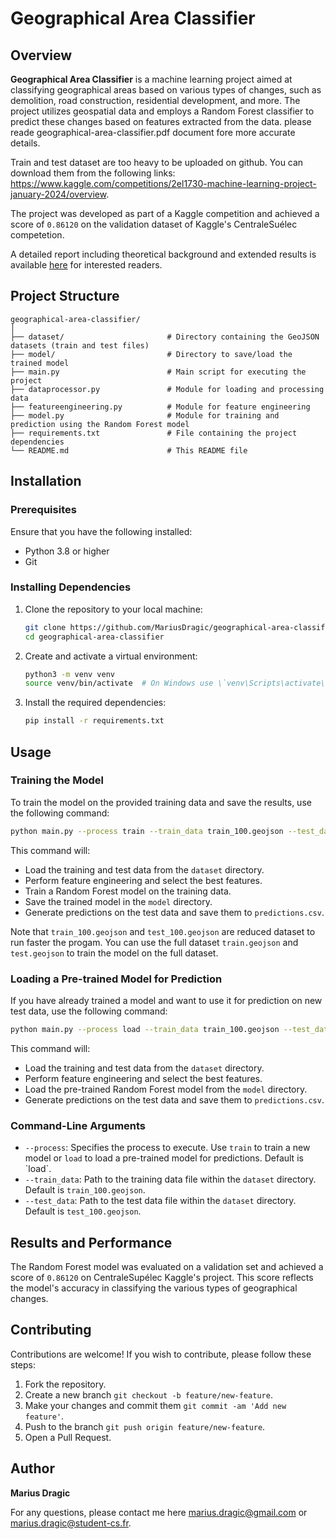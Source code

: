 # Geographical Area Classifier

## Overview

**Geographical Area Classifier** is a machine learning project aimed at classifying geographical areas based on various types of changes, such as demolition, road construction, residential development, and more. The project utilizes geospatial data and employs a Random Forest classifier to predict these changes based on features extracted from the data. please reade geographical-area-classifier.pdf document fore more accurate details.

Train and test dataset are too heavy to be uploaded on github. You can download them from the following links: https://www.kaggle.com/competitions/2el1730-machine-learning-project-january-2024/overview. 

The project was developed as part of a Kaggle competition and achieved a score of `0.86120` on the validation dataset of Kaggle's CentraleSuélec competetion.

A detailed report including theoretical background and extended results is available [here](https://github.com/MariusDragic/Net4Geo/blob/main/Net4Geo-report.pdf) for interested readers.

## Project Structure

```plaintext
geographical-area-classifier/
│
├── dataset/                       # Directory containing the GeoJSON datasets (train and test files)
├── model/                         # Directory to save/load the trained model
├── main.py                        # Main script for executing the project
├── dataprocessor.py               # Module for loading and processing data
├── featureengineering.py          # Module for feature engineering
├── model.py                       # Module for training and prediction using the Random Forest model
├── requirements.txt               # File containing the project dependencies
└── README.md                      # This README file
```

## Installation

### Prerequisites

Ensure that you have the following installed:

- Python 3.8 or higher
- Git

### Installing Dependencies

1. Clone the repository to your local machine:

    ```bash
    git clone https://github.com/MariusDragic/geographical-area-classifier.git
    cd geographical-area-classifier
    ```

2. Create and activate a virtual environment:

    ```bash
    python3 -m venv venv
    source venv/bin/activate  # On Windows use \`venv\Scripts\activate\`
    ```

3. Install the required dependencies:

    ```bash
    pip install -r requirements.txt
    ```

## Usage

### Training the Model

To train the model on the provided training data and save the results, use the following command:

```bash
python main.py --process train --train_data train_100.geojson --test_data test_100.geojson
```

This command will:
- Load the training and test data from the `dataset` directory.
- Perform feature engineering and select the best features.
- Train a Random Forest model on the training data.
- Save the trained model in the `model` directory.
- Generate predictions on the test data and save them to `predictions.csv`.

Note that `train_100.geojson` and `test_100.geojson` are reduced dataset to run faster the progam. You can use the full dataset `train.geojson` and `test.geojson` to train the model on the full dataset.
### Loading a Pre-trained Model for Prediction

If you have already trained a model and want to use it for prediction on new test data, use the following command:

```bash
python main.py --process load --train_data train_100.geojson --test_data test_100.geojson
```

This command will:
- Load the training and test data from the `dataset` directory.
- Perform feature engineering and select the best features.
- Load the pre-trained Random Forest model from the `model` directory.
- Generate predictions on the test data and save them to `predictions.csv`.

### Command-Line Arguments

- `--process`: Specifies the process to execute. Use `train` to train a new model or `load` to load a pre-trained model for predictions. Default is \`load\`.
- `--train_data`: Path to the training data file within the `dataset` directory. Default is `train_100.geojson`.
- `--test_data`: Path to the test data file within the `dataset` directory. Default is `test_100.geojson`.

## Results and Performance

The Random Forest model was evaluated on a validation set and achieved a score of `0.86120` on CentraleSupélec Kaggle's project. This score reflects the model's accuracy in classifying the various types of geographical changes.

## Contributing

Contributions are welcome! If you wish to contribute, please follow these steps:

1. Fork the repository.
2. Create a new branch `git checkout -b feature/new-feature`.
3. Make your changes and commit them `git commit -am 'Add new feature'`.
4. Push to the branch `git push origin feature/new-feature`.
5. Open a Pull Request.

## Author

**Marius Dragic**

For any questions, please contact me here [marius.dragic@gmail.com](mailto:marius.dragic@gmail.com) or [marius.dragic@student-cs.fr](mailto:marius.dragic@student-cs.fr).


